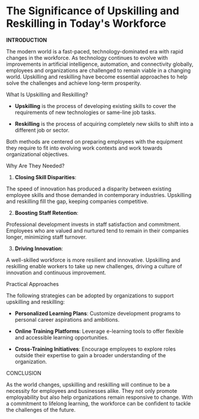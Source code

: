 # The Significance of Upskilling and Reskilling in Today's Workforce

**INTRODUCTION**

The modern world is a fast-paced, technology-dominated era with rapid changes in the workforce. As technology continues to evolve with improvements in artificial intelligence, automation, and connectivity globally, employees and organizations are challenged to remain viable in a changing world. Upskilling and reskilling have become essential approaches to help solve the challenges and achieve long-term prosperity.

What Is Upskilling and Reskilling?

- **Upskilling** is the process of developing existing skills to cover the requirements of new technologies or same-line job tasks.

- **Reskilling** is the process of acquiring completely new skills to shift into a different job or sector.

Both methods are centered on preparing employees with the equipment they require to fit into evolving work contexts and work towards organizational objectives.

Why Are They Needed?

1. **Closing Skill Disparities**:

The speed of innovation has produced a disparity between existing employee skills and those demanded in contemporary industries. Upskilling and reskilling fill the gap, keeping companies competitive.

2. **Boosting Staff Retention**:

Professional development invests in staff satisfaction and commitment. Employees who are valued and nurtured tend to remain in their companies longer, minimizing staff turnover.

3. **Driving Innovation**: 

A well-skilled workforce is more resilient and innovative. Upskilling and reskilling enable workers to take up new challenges, driving a culture of innovation and continuous improvement.

Practical Approaches

The following strategies can be adopted by organizations to support upskilling and reskilling:

- **Personalized Learning Plans**: Customize development programs to personal career aspirations and ambitions.

- **Online Training Platforms**: Leverage e-learning tools to offer flexible and accessible learning opportunities.

- **Cross-Training Initiatives**: Encourage employees to explore roles outside their expertise to gain a broader understanding of the organization.

CONCLUSION

As the world changes, upskilling and reskilling will continue to be a necessity for employees and businesses alike. They not only promote employability but also help organizations remain responsive to change. With a commitment to lifelong learning, the workforce can be confident to tackle the challenges of the future.

